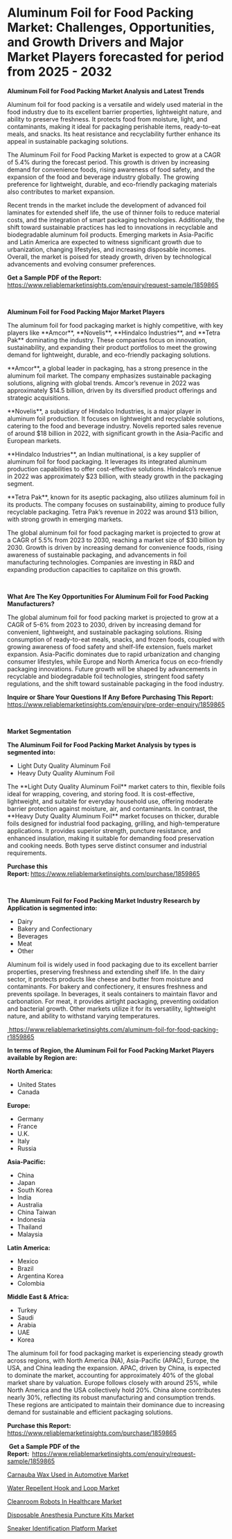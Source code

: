 <p><h1>Aluminum Foil for Food Packing Market: Challenges, Opportunities, and Growth Drivers and Major Market Players forecasted for period from 2025 - 2032</h1></p><p><strong>Aluminum Foil for Food Packing Market Analysis and Latest Trends</strong></p>
<p><p>Aluminum foil for food packing is a versatile and widely used material in the food industry due to its excellent barrier properties, lightweight nature, and ability to preserve freshness. It protects food from moisture, light, and contaminants, making it ideal for packaging perishable items, ready-to-eat meals, and snacks. Its heat resistance and recyclability further enhance its appeal in sustainable packaging solutions.</p><p>The Aluminum Foil for Food Packing Market is expected to grow at a CAGR of 5.4% during the forecast period. This growth is driven by increasing demand for convenience foods, rising awareness of food safety, and the expansion of the food and beverage industry globally. The growing preference for lightweight, durable, and eco-friendly packaging materials also contributes to market expansion.</p><p>Recent trends in the market include the development of advanced foil laminates for extended shelf life, the use of thinner foils to reduce material costs, and the integration of smart packaging technologies. Additionally, the shift toward sustainable practices has led to innovations in recyclable and biodegradable aluminum foil products. Emerging markets in Asia-Pacific and Latin America are expected to witness significant growth due to urbanization, changing lifestyles, and increasing disposable incomes. Overall, the market is poised for steady growth, driven by technological advancements and evolving consumer preferences.</p></p>
<p><strong>Get a Sample PDF of the Report:&nbsp;</strong> <a href="https://www.reliablemarketinsights.com/enquiry/request-sample/1859865?utm_campaign=1948&utm_medium=2&utm_source=Github&utm_content=ia&utm_term=24012025&utm_id=aluminum-foil-for-food-packing">https://www.reliablemarketinsights.com/enquiry/request-sample/1859865</a></p>
<p>&nbsp;</p>
<p><strong>Aluminum Foil for Food Packing Major Market Players</strong></p>
<p><p>The aluminum foil for food packaging market is highly competitive, with key players like **Amcor**, **Novelis**, **Hindalco Industries**, and **Tetra Pak** dominating the industry. These companies focus on innovation, sustainability, and expanding their product portfolios to meet the growing demand for lightweight, durable, and eco-friendly packaging solutions.</p><p>**Amcor**, a global leader in packaging, has a strong presence in the aluminum foil market. The company emphasizes sustainable packaging solutions, aligning with global trends. Amcor’s revenue in 2022 was approximately $14.5 billion, driven by its diversified product offerings and strategic acquisitions.</p><p>**Novelis**, a subsidiary of Hindalco Industries, is a major player in aluminum foil production. It focuses on lightweight and recyclable solutions, catering to the food and beverage industry. Novelis reported sales revenue of around $18 billion in 2022, with significant growth in the Asia-Pacific and European markets.</p><p>**Hindalco Industries**, an Indian multinational, is a key supplier of aluminum foil for food packaging. It leverages its integrated aluminum production capabilities to offer cost-effective solutions. Hindalco’s revenue in 2022 was approximately $23 billion, with steady growth in the packaging segment.</p><p>**Tetra Pak**, known for its aseptic packaging, also utilizes aluminum foil in its products. The company focuses on sustainability, aiming to produce fully recyclable packaging. Tetra Pak’s revenue in 2022 was around $13 billion, with strong growth in emerging markets.</p><p>The global aluminum foil for food packaging market is projected to grow at a CAGR of 5.5% from 2023 to 2030, reaching a market size of $30 billion by 2030. Growth is driven by increasing demand for convenience foods, rising awareness of sustainable packaging, and advancements in foil manufacturing technologies. Companies are investing in R&D and expanding production capacities to capitalize on this growth.</p></p>
<p>&nbsp;</p>
<p><strong>What Are The Key Opportunities For Aluminum Foil for Food Packing Manufacturers?</strong></p>
<p><p>The global aluminum foil for food packing market is projected to grow at a CAGR of 5-6% from 2023 to 2030, driven by increasing demand for convenient, lightweight, and sustainable packaging solutions. Rising consumption of ready-to-eat meals, snacks, and frozen foods, coupled with growing awareness of food safety and shelf-life extension, fuels market expansion. Asia-Pacific dominates due to rapid urbanization and changing consumer lifestyles, while Europe and North America focus on eco-friendly packaging innovations. Future growth will be shaped by advancements in recyclable and biodegradable foil technologies, stringent food safety regulations, and the shift toward sustainable packaging in the food industry.</p></p>
<p><strong>Inquire or Share Your Questions If Any Before Purchasing This Report:</strong> <a href="https://www.reliablemarketinsights.com/enquiry/pre-order-enquiry/1859865?utm_campaign=1948&utm_medium=2&utm_source=Github&utm_content=ia&utm_term=24012025&utm_id=aluminum-foil-for-food-packing">https://www.reliablemarketinsights.com/enquiry/pre-order-enquiry/1859865</a></p>
<p>&nbsp;</p>
<p><strong>Market Segmentation</strong></p>
<p><strong>The Aluminum Foil for Food Packing Market Analysis by types is segmented into:</strong></p>
<p><ul><li>Light Duty Quality Aluminum Foil</li><li>Heavy Duty Quality Aluminum Foil</li></ul></p>
<p><p>The **Light Duty Quality Aluminum Foil** market caters to thin, flexible foils ideal for wrapping, covering, and storing food. It is cost-effective, lightweight, and suitable for everyday household use, offering moderate barrier protection against moisture, air, and contaminants. In contrast, the **Heavy Duty Quality Aluminum Foil** market focuses on thicker, durable foils designed for industrial food packaging, grilling, and high-temperature applications. It provides superior strength, puncture resistance, and enhanced insulation, making it suitable for demanding food preservation and cooking needs. Both types serve distinct consumer and industrial requirements.</p></p>
<p><strong>Purchase this Report:&nbsp;</strong><a href="https://www.reliablemarketinsights.com/purchase/1859865?utm_campaign=1948&utm_medium=2&utm_source=Github&utm_content=ia&utm_term=24012025&utm_id=aluminum-foil-for-food-packing">https://www.reliablemarketinsights.com/purchase/1859865</a></p>
<p>&nbsp;</p>
<p><strong>The Aluminum Foil for Food Packing Market Industry Research by Application is segmented into:</strong></p>
<p><ul><li>Dairy</li><li>Bakery and Confectionary</li><li>Beverages</li><li>Meat</li><li>Other</li></ul></p>
<p><p>Aluminum foil is widely used in food packaging due to its excellent barrier properties, preserving freshness and extending shelf life. In the dairy sector, it protects products like cheese and butter from moisture and contaminants. For bakery and confectionery, it ensures freshness and prevents spoilage. In beverages, it seals containers to maintain flavor and carbonation. For meat, it provides airtight packaging, preventing oxidation and bacterial growth. Other markets utilize it for its versatility, lightweight nature, and ability to withstand varying temperatures.</p></p>
<p><a href="https://www.reliablemarketinsights.com/aluminum-foil-for-food-packing-r1859865?utm_campaign=1948&utm_medium=2&utm_source=Github&utm_content=ia&utm_term=24012025&utm_id=aluminum-foil-for-food-packing">&nbsp;https://www.reliablemarketinsights.com/aluminum-foil-for-food-packing-r1859865</a></p>
<p><strong>In terms of Region, the Aluminum Foil for Food Packing Market Players available by Region are:</strong></p>
<p>
    <p> <strong> North America: </strong>
        <ul>
            <li>United States</li>
            <li>Canada</li>
        </ul>
        </p> 
    <p> <strong> Europe: </strong>
        <ul>
            <li>Germany</li>
            <li>France</li>
            <li>U.K.</li>
            <li>Italy</li>
            <li>Russia</li>
        </ul>
        </p> 
    <p> <strong> Asia-Pacific: </strong>
        <ul>
            <li>China</li>
            <li>Japan</li>
            <li>South Korea</li>
            <li>India</li>
            <li>Australia</li>
            <li>China Taiwan</li>
            <li>Indonesia</li>
            <li>Thailand</li>
            <li>Malaysia</li>
        </ul>
        </p> 
    <p> <strong> Latin America: </strong>
        <ul>
            <li>Mexico</li>
            <li>Brazil</li>
            <li>Argentina Korea</li>
            <li>Colombia</li>
        </ul>
        </p> 
    <p> <strong> Middle East & Africa: </strong>
        <ul>
            <li>Turkey</li>
            <li>Saudi</li>
            <li>Arabia</li>
            <li>UAE</li>
            <li>Korea</li>
        </ul>
    </p>
    </p>
<p><p>The aluminum foil for food packaging market is experiencing steady growth across regions, with North America (NA), Asia-Pacific (APAC), Europe, the USA, and China leading the expansion. APAC, driven by China, is expected to dominate the market, accounting for approximately 40% of the global market share by valuation. Europe follows closely with around 25%, while North America and the USA collectively hold 20%. China alone contributes nearly 30%, reflecting its robust manufacturing and consumption trends. These regions are anticipated to maintain their dominance due to increasing demand for sustainable and efficient packaging solutions.</p></p>
<p><strong>Purchase this Report: </strong><a href="https://www.reliablemarketinsights.com/purchase/1859865?utm_campaign=1948&utm_medium=2&utm_source=Github&utm_content=ia&utm_term=24012025&utm_id=aluminum-foil-for-food-packing">https://www.reliablemarketinsights.com/purchase/1859865</a></p>
<p>&nbsp;<strong>Get a Sample PDF of the Report:&nbsp;&nbsp;</strong><a href="https://www.reliablemarketinsights.com/enquiry/request-sample/1859865?utm_campaign=1948&utm_medium=2&utm_source=Github&utm_content=ia&utm_term=24012025&utm_id=aluminum-foil-for-food-packing">https://www.reliablemarketinsights.com/enquiry/request-sample/1859865</a></p>
<p><strong></strong></p>
<p><p><a href="https://www.linkedin.com/pulse/in-depth-analysis-carnauba-wax-used-automotive-market-dynamics-otd2c?utm_campaign=1948&utm_medium=2&utm_source=Github&utm_content=ia&utm_term=24012025&utm_id=aluminum-foil-for-food-packing">Carnauba Wax Used in Automotive Market</a></p><p><a href="https://www.linkedin.com/pulse/size-dynamics-expected-growth-water-repellent-hook-xxg0c?utm_campaign=1948&utm_medium=2&utm_source=Github&utm_content=ia&utm_term=24012025&utm_id=aluminum-foil-for-food-packing">Water Repellent Hook and Loop Market</a></p><p><a href="https://www.linkedin.com/pulse/trend-analysis-cleanroom-robots-healthcare-market-expected-y30hf?utm_campaign=1948&utm_medium=2&utm_source=Github&utm_content=ia&utm_term=24012025&utm_id=aluminum-foil-for-food-packing">Cleanroom Robots In Healthcare Market</a></p><p><a href="https://www.linkedin.com/pulse/disposable-anesthesia-puncture-kits-market-study-strategies-vcrjf?utm_campaign=1948&utm_medium=2&utm_source=Github&utm_content=ia&utm_term=24012025&utm_id=aluminum-foil-for-food-packing">Disposable Anesthesia Puncture Kits Market</a></p><p><a href="https://www.linkedin.com/pulse/sneaker-identification-platform-market-growth-analysis-regions-vvelf?utm_campaign=1948&utm_medium=2&utm_source=Github&utm_content=ia&utm_term=24012025&utm_id=aluminum-foil-for-food-packing">Sneaker Identification Platform Market</a></p></p>